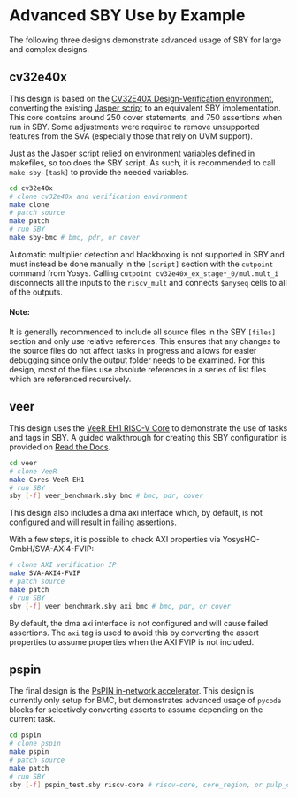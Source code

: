 Advanced SBY Use by Example
===========================

The following three designs demonstrate advanced usage of SBY for large and
complex designs.

cv32e40x
--------

This design is based on the [CV32E40X Design-Verification
environment](https://github.com/openhwgroup/cv32e40x-dv/), converting the
existing [Jasper
script](https://github.com/openhwgroup/cv32e40x-dv/blob/main/fv/jaspergold.tcl)
to an equivalent SBY implementation.  This core contains around 250 cover
statements, and 750 assertions when run in SBY.  Some adjustments were required
to remove unsupported features from the SVA (especially those that rely on UVM
support).

Just as the Jasper script relied on environment variables defined in makefiles,
so too does the SBY script.  As such, it is recommended to call `make
sby-[task]` to provide the needed variables.

```bash
cd cv32e40x
# clone cv32e40x and verification environment
make clone
# patch source
make patch
# run SBY
make sby-bmc # bmc, pdr, or cover
```

Automatic multiplier detection and blackboxing is not supported in SBY and must
instead be done manually in the `[script]` section with the `cutpoint` command
from Yosys.  Calling `cutpoint cv32e40x_ex_stage*_0/mul.mult_i` disconnects all
the inputs to the `riscv_mult` and connects `$anyseq` cells to all of the
outputs.

#### Note:
It is generally recommended to include all source files in the SBY `[files]`
section and only use relative references.  This ensures that any changes to the
source files do not affect tasks in progress and allows for easier debugging
since only the output folder needs to be examined.  For this design, most of the
files use absolute references in a series of list files which are referenced
recursively.

veer
----

This design uses the [VeeR EH1 RISC-V
Core](https://github.com/chipsalliance/Cores-VeeR-EH1) to demonstrate the use of
tasks and tags in SBY.  A guided walkthrough for creating this SBY configuration
is provided on [Read the
Docs](https://yosyshq.readthedocs.io/projects/ap123/en/latest/veer.html).

```bash
cd veer
# clone VeeR
make Cores-VeeR-EH1
# run SBY
sby [-f] veer_benchmark.sby bmc # bmc, pdr, cover
```

This design also includes a dma axi interface which, by default, is not
configured and will result in failing assertions.

With a few steps, it is possible to check AXI properties via
YosysHQ-GmbH/SVA-AXI4-FVIP:
```bash
# clone AXI verification IP
make SVA-AXI4-FVIP
# patch source
make patch
# run SBY
sby [-f] veer_benchmark.sby axi_bmc # bmc, pdr, or cover
```

By default, the dma axi interface is not configured and will cause failed
assertions.  The `axi` tag is used to avoid this by converting the assert
properties to assume properties when the AXI FVIP is not included.

pspin
-----

The final design is the [PsPIN in-network
accelerator](https://github.com/spcl/pspin).  This design is currently only
setup for BMC, but demonstrates advanced usage of `pycode` blocks for
selectively converting asserts to assume depending on the current task.

```bash
cd pspin
# clone pspin
make pspin
# patch source
make patch
# run SBY
sby [-f] pspin_test.sby riscv-core # riscv-core, core_region, or pulp_cluster
```
